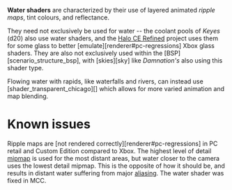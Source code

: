 **Water shaders** are characterized by their use of layered animated _ripple maps_, tint colours, and reflectance.

They need not exclusively be used for water -- the coolant pools of _Keyes_ (d20) also use water shaders, and the [Halo CE Refined][refined] project uses them for some glass to better [emulate][renderer#pc-regressions] Xbox glass shaders. They are also not exclusively used within the [BSP][scenario_structure_bsp], with [skies][sky] like _Damnation's_ also using this shader type.

Flowing water with rapids, like waterfalls and rivers, can instead use [shader_transparent_chicago][] which allows for more varied animation and map blending.

# Known issues
Ripple maps are [not rendered correctly][renderer#pc-regressions] in PC retail and Custom Edition compared to Xbox. The highest level of detail [mipmap][] is used for the most distant areas, but water closer to the camera uses the lowest detail mipmap. This is the opposite of how it should be, and results in distant water suffering from major [aliasing][]. The water shader was fixed in MCC.

[refined]: https://www.reddit.com/r/HaloCERefined/
[mipmap]: https://en.wikipedia.org/wiki/Mipmap
[aliasing]: https://en.wikipedia.org/wiki/Aliasing
